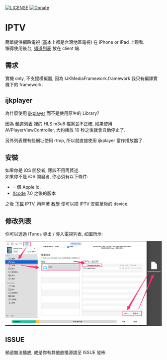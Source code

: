 [![LICENSE](https://img.shields.io/badge/License-MIT-green.svg?style=flat-square)](LICENSE)
[![Donate](https://img.shields.io/badge/PayPal-Donate-yellow.svg?style=flat-square)](https://www.paypal.com/cgi-bin/webscr?cmd=_s-xclick&hosted_button_id=LC58N7VZUST5N)

# IPTV
簡單提供網路電視 (基本上都是台灣地區電視) 在 iPhone or iPad 上觀看.  
懶得使用後台, [頻道列表][2] 放在 client 端.


## 需求
實機 only, 不支援模擬器, 因為 IJKMediaFramework.framework 我只有編譯實機下的 framework.


## ijkplayer
為什麼使用 [ijkplayer][1] 而不是使用原生的 Library?

因為 [頻道列表][2] 裡的 HLS m3u8 檔案並不正確, 如果使用 AVPlayerViewController, 大約播放  10 秒之後就會自動停止了.

另外列表裡有些網址使用 rtmp, 所以就直接使用 ijkplayer 當作播放器了.


## 安裝
如果你是 iOS 開發者, 應該不用再贅述.  
如果你不是 iOS 開發者, 你必須有以下條件:

-  一個 Apple Id.
-  [Xcode][3] 7.0 之後的版本


之後 [下載][4] IPTV, 再照著 [教學][5] 便可以把 IPTV 安裝至你的 device.


## 修改列表
你可以透過 iTunes 導出 / 導入電視列表, 如圖所示:

![](README/1.png)


## ISSUE
頻道無法播放, 或是你有其他直播源請至 ISSUE 發佈.



[1]: https://github.com/Bilibili/ijkplayer "ijkplayer"
[2]: IPTV/ChannelList.json "頻道列表"
[3]: https://developer.apple.com/xcode/download/ "xcode"
[4]: https://github.com/shinrenpan/IPTV/archive/master.zip "下載"
[5]: http://www.dycksir.com/2015/10/10/Launching-Your-App-on-Devices-Xcode-7-without-certificate/ "教學"
